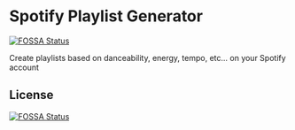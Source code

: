 # Spotify Playlist Generator
[![FOSSA Status](https://app.fossa.com/api/projects/git%2Bgithub.com%2Fmatievisthekat%2Fspotify-playlist-generator.svg?type=shield)](https://app.fossa.com/projects/git%2Bgithub.com%2Fmatievisthekat%2Fspotify-playlist-generator?ref=badge_shield)


Create playlists based on danceability, energy, tempo, etc... on your Spotify account


## License
[![FOSSA Status](https://app.fossa.com/api/projects/git%2Bgithub.com%2Fmatievisthekat%2Fspotify-playlist-generator.svg?type=large)](https://app.fossa.com/projects/git%2Bgithub.com%2Fmatievisthekat%2Fspotify-playlist-generator?ref=badge_large)